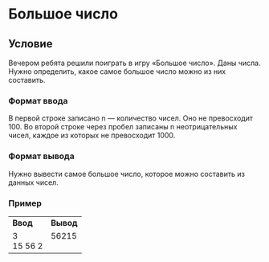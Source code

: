 # Большое число

## Условие


Вечером ребята решили поиграть в игру «Большое число».
Даны числа. Нужно определить, какое самое большое число можно из них составить.

### Формат ввода
В первой строке записано n — количество чисел. Оно не превосходит 100.
Во второй строке через пробел записаны n неотрицательных чисел, каждое из которых не превосходит 1000.
### Формат вывода
Нужно вывести самое большое число, которое можно составить из данных чисел.
### Пример
<table><tbody>
  <tr>
    <td><b>Ввод</b></td>
    <td><b>Вывод</b></td>
  </tr>
  <tr>
    <td valign='top'>
3<br>
15 56 2


</td>
  <td valign='top'>
56215<br>




</td>
  </tr>
</tbody></table>